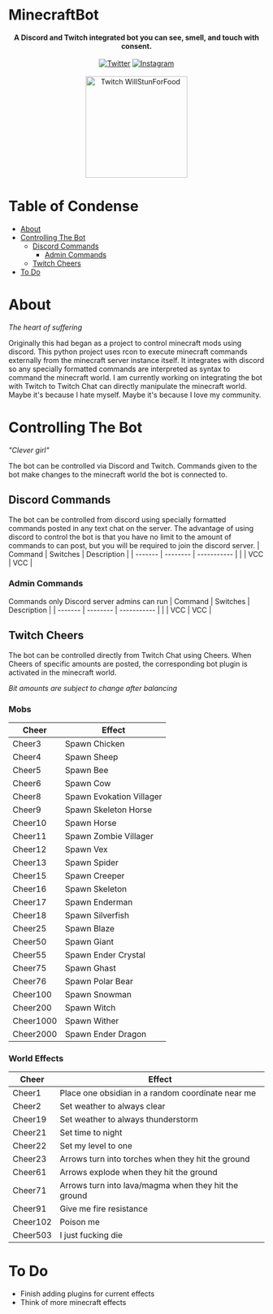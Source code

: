 # MinecraftBot
<p align="center">
  <b>A Discord and Twitch integrated bot you can see, smell, and touch with consent.</b>
  <br><br>
  <a href="https://twitter.com/intent/follow?screen_name=jcmkyoutube"><img src="https://img.shields.io/twitter/follow/jcmkyoutube?style=social&logo=twitter" alt="Twitter"></a>
  <a href="https://www.instagram.com/just.call.me.koko"><img src="https://img.shields.io/badge/Follow%20Me-Instagram-orange" alt="Instagram"/></a>
  <br><br>
  <a href="https://www.twitch.tv/willstunforfood"><img src="https://assets.stickpng.com/images/580b57fcd9996e24bc43c540.png" alt="Twitch WillStunForFood" width="200"></a>
</p>
 
# Table of Condense
- [About](#about)
- [Controlling The Bot](#controlling-the-bot)
  - [Discord Commands](#discord-commands)
    - [Admin Commands](#admin-commands)
  - [Twitch Cheers](#twitch-cheers)
- [To Do](#to-do)

# About
*The heart of suffering*

Originally this had began as a project to control minecraft mods using discord. This python project uses rcon to execute minecraft commands externally from the minecraft server instance itself. It integrates with discord so any specially formatted commands are interpreted as syntax to command the minecraft world. I am currently working on integrating the bot with Twitch to Twitch Chat can directly manipulate the minecraft world. Maybe it's because I hate myself. Maybe it's because I love my community.

# Controlling The Bot
*"Clever girl"*

The bot can be controlled via Discord and Twitch. Commands given to the bot make changes to the minecraft world the bot is connected to.

## Discord Commands
The bot can be controlled from discord using specially formatted commands posted in any text chat on the server. The advantage of using discord to control the bot is that you have no limit to the amount of commands to can post, but you will be required to join the discord server.
| Command | Switches | Description |
| ------- | -------- | ----------- |
|         | VCC      | VCC         |

### Admin Commands
Commands only Discord server admins can run
| Command | Switches | Description |
| ------- | -------- | ----------- |
|         | VCC      | VCC         |

## Twitch Cheers
The bot can be controlled directly from Twitch Chat using Cheers. When Cheers of specific amounts are posted, the corresponding bot plugin is activated in the minecraft world.

*Bit amounts are subject to change after balancing*
### Mobs
| Cheer | Effect |
| ----- | ------ |
| Cheer3 | Spawn Chicken |
| Cheer4 | Spawn Sheep |
| Cheer5 | Spawn Bee |
| Cheer6 | Spawn Cow |
| Cheer8 | Spawn Evokation Villager |
| Cheer9 | Spawn Skeleton Horse |
| Cheer10 | Spawn Horse |
| Cheer11 | Spawn Zombie Villager |
| Cheer12 | Spawn Vex |
| Cheer13 | Spawn Spider |
| Cheer15 | Spawn Creeper |
| Cheer16 | Spawn Skeleton |
| Cheer17 | Spawn Enderman |
| Cheer18 | Spawn Silverfish |
| Cheer25 | Spawn Blaze |
| Cheer50 | Spawn Giant |
| Cheer55 | Spawn Ender Crystal |
| Cheer75 | Spawn Ghast |
| Cheer76 | Spawn Polar Bear |
| Cheer100 | Spawn Snowman |
| Cheer200 | Spawn Witch |
| Cheer1000 | Spawn Wither |
| Cheer2000 | Spawn Ender Dragon |

### World Effects
| Cheer | Effect |
| ----- | ------ |
| Cheer1  | Place one obsidian in a random coordinate near me |
| Cheer2  | Set weather to always clear |
| Cheer19 | Set weather to always thunderstorm |
| Cheer21 | Set time to night |
| Cheer22 | Set my level to one |
| Cheer23 | Arrows turn into torches when they hit the ground|
| Cheer61 | Arrows explode when they hit the ground |
| Cheer71 | Arrows turn into lava/magma when they hit the ground |
| Cheer91 | Give me fire resistance |
| Cheer102 | Poison me |
| Cheer503 | I just fucking die |

# To Do
- Finish adding plugins for current effects
- Think of more minecraft effects

